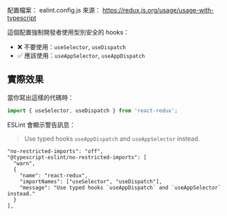 
配置檔案： ealint.config.js
來源：
https://redux.js.org/usage/usage-with-typescript

這個配置強制開發者使用型別安全的 hooks：
- ❌ 不要使用：`useSelector`, `useDispatch` 
- ✅ 應該使用：`useAppSelector`, `useAppDispatch`

## 實際效果

當你寫出這樣的代碼時：
```typescript
import { useSelector, useDispatch } from 'react-redux';
```

ESLint 會顯示警告訊息：
> Use typed hooks `useAppDispatch` and `useAppSelector` instead.

```
"no-restricted-imports": "off",
"@typescript-eslint/no-restricted-imports": [
  "warn",
  {
    "name": "react-redux",
    "importNames": ["useSelector", "useDispatch"],
    "message": "Use typed hooks `useAppDispatch` and `useAppSelector` instead."
  }
],
```
